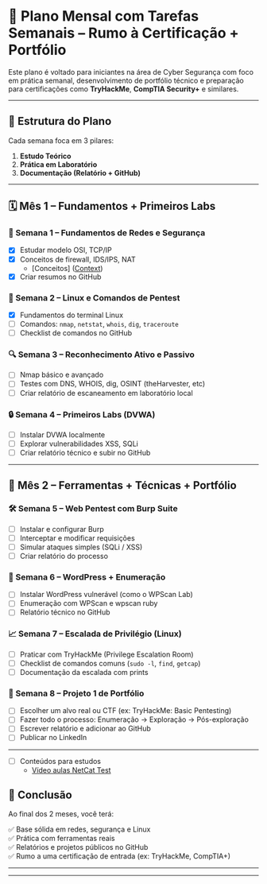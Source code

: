 # 📅 Plano Mensal com Tarefas Semanais – Rumo à Certificação + Portfólio

Este plano é voltado para iniciantes na área de Cyber Segurança com foco em prática semanal, desenvolvimento de portfólio técnico e preparação para certificações como **TryHackMe**, **CompTIA Security+** e similares.

---

## 🔁 Estrutura do Plano

Cada semana foca em 3 pilares:

1. **Estudo Teórico**
2. **Prática em Laboratório**
3. **Documentação (Relatório + GitHub)**

---

## 🗓️ Mês 1 – Fundamentos + Primeiros Labs

### 🧠 Semana 1 – Fundamentos de Redes e Segurança
- [x] Estudar modelo OSI, TCP/IP
- [x] Conceitos de firewall, IDS/IPS, NAT
  - [Conceitos] ([Context](arquivos/firewall.md))
- [x] Criar resumos no GitHub

### 🧪 Semana 2 – Linux e Comandos de Pentest
- [x] Fundamentos do terminal Linux
- [ ] Comandos: `nmap`, `netstat`, `whois`, `dig`, `traceroute`
- [ ] Checklist de comandos no GitHub

### 🔍 Semana 3 – Reconhecimento Ativo e Passivo
- [ ] Nmap básico e avançado
- [ ] Testes com DNS, WHOIS, dig, OSINT (theHarvester, etc)
- [ ] Criar relatório de escaneamento em laboratório local

### 🔒 Semana 4 – Primeiros Labs (DVWA)
- [ ] Instalar DVWA localmente
- [ ] Explorar vulnerabilidades XSS, SQLi
- [ ] Criar relatório técnico e subir no GitHub

---

## 🧰 Mês 2 – Ferramentas + Técnicas + Portfólio

### 🛠 Semana 5 – Web Pentest com Burp Suite
- [ ] Instalar e configurar Burp
- [ ] Interceptar e modificar requisições
- [ ] Simular ataques simples (SQLi / XSS)
- [ ] Criar relatório do processo

### 📂 Semana 6 – WordPress + Enumeração
- [ ] Instalar WordPress vulnerável (como o WPScan Lab)
- [ ] Enumeração com WPScan e wpscan ruby
- [ ] Relatório técnico no GitHub

### 📈 Semana 7 – Escalada de Privilégio (Linux)
- [ ] Praticar com TryHackMe (Privilege Escalation Room)
- [ ] Checklist de comandos comuns (`sudo -l`, `find`, `getcap`)
- [ ] Documentação da escalada com prints

### 🎯 Semana 8 – Projeto 1 de Portfólio
- [ ] Escolher um alvo real ou CTF (ex: TryHackMe: Basic Pentesting)
- [ ] Fazer todo o processo: Enumeração → Exploração → Pós-exploração
- [ ] Escrever relatório e adicionar ao GitHub
- [ ] Publicar no LinkedIn

---
- [ ] Conteúdos para estudos
  - [Vídeo aulas NetCat Test](https://www.youtube.com/watch?v=fZDmJG_tjnI&list=PLRwzTRKI2Ah8qKzA3f7n5GKva0B-sWhWt) 


## 🏁 Conclusão

Ao final dos 2 meses, você terá:

✅ Base sólida em redes, segurança e Linux  
✅ Prática com ferramentas reais  
✅ Relatórios e projetos públicos no GitHub  
✅ Rumo a uma certificação de entrada (ex: TryHackMe, CompTIA+)

---


---

